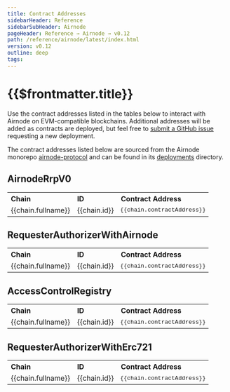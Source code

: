 ```yaml
---
title: Contract Addresses
sidebarHeader: Reference
sidebarSubHeader: Airnode
pageHeader: Reference → Airnode → v0.12
path: /reference/airnode/latest/index.html
version: v0.12
outline: deep
tags:
---
```


<VersionWarning/>

<PageHeader/>

<SearchHighlight/>

<FlexStartTag/>

# {{$frontmatter.title}}

Use the contract addresses listed in the tables below to interact with Airnode
on EVM-compatible blockchains. Additional addresses will be added as contracts
are deployed, but feel free to
[submit a GitHub issue<ExternalLinkImage/>](https://github.com/api3dao/airnode/issues)
requesting a new deployment.

The contract addresses listed below are sourced from the Airnode monorepo
[airnode-protocol<ExternalLinkImage/>](https://github.com/api3dao/airnode/tree/v0.12/packages/airnode-protocol)
and can be found in its
[deployments<ExternalLinkImage/>](https://github.com/api3dao/airnode/tree/v0.12/packages/airnode-protocol/deployments)
directory.

## AirnodeRrpV0

<table>
<th class="contract-addresses-heading">Chain</th><th class="contract-addresses-heading">ID</th><th class="contract-addresses-heading">Contract Address</th>
<tr v-for="(chain, index) in AirnodeRrpV0">
    <td style="max-width:150px;">{{chain.fullname}}</td>
    <td>{{chain.id}}</td>
    <td  class="contract-addresses-address" NOWRAP>{{chain.contractAddress}}
        <CopyIcon :text="chain.contractAddress" />
    </td>
</tr>
</table>

## RequesterAuthorizerWithAirnode

<table>
<th class="contract-addresses-heading">Chain</th><th class="contract-addresses-heading">ID</th><th class="contract-addresses-heading">Contract Address</th>
<tr v-for="(chain, index) in RequesterAuthorizerWithAirnode">
    <td style="max-width:150px;">{{chain.fullname}}</td>
    <td>{{chain.id}}</td>
    <td class="contract-addresses-address" NOWRAP>{{chain.contractAddress}}
        <CopyIcon :text="chain.contractAddress" />
    </td>
</tr>
</table>

## AccessControlRegistry

<table>
<th class="contract-addresses-heading">Chain</th><th class="contract-addresses-heading">ID</th><th class="contract-addresses-heading">Contract Address</th>
<tr v-for="(chain, index) in AccessControlRegistry">
    <td style="max-width:150px;">{{chain.fullname}}</td>
    <td>{{chain.id}}</td>
    <td class="contract-addresses-address" NOWRAP>{{chain.contractAddress}}
        <CopyIcon :text="chain.contractAddress" />
    </td>
</tr>
</table>

## RequesterAuthorizerWithErc721

<table>
<th class="contract-addresses-heading">Chain</th><th class="contract-addresses-heading">ID</th><th class="contract-addresses-heading">Contract Address</th>
<tr v-for="(chain, index) in RequesterAuthorizerWithErc721">
    <td style="max-width:150px;">{{chain.fullname}}</td>
    <td>{{chain.id}}</td>
    <td class="contract-addresses-address" NOWRAP>{{chain.contractAddress}}
        <CopyIcon :text="chain.contractAddress" />
    </td>
</tr>
</table>

<FlexEndTag/>

<script setup lang="ts">
    import AirnodeRrpV0 from './src/AirnodeRrpV0.json';
    import AccessControlRegistry from './src/AccessControlRegistry.json';
    import RequesterAuthorizerWithAirnode from './src/RequesterAuthorizerWithAirnode.json';
    import RequesterAuthorizerWithErc721 from './src/RequesterAuthorizerWithErc721.json';
</script>

<style scoped>
.contract-addresses-address {
  font-family: courier;
  font-size: small;
}
.contract-addresses-heading {
  text-align: left;
}
.contract-addresses-copy-icon {
  margin-left: 5px;
  cursor: pointer;
  height: 11px;
}
</style>
